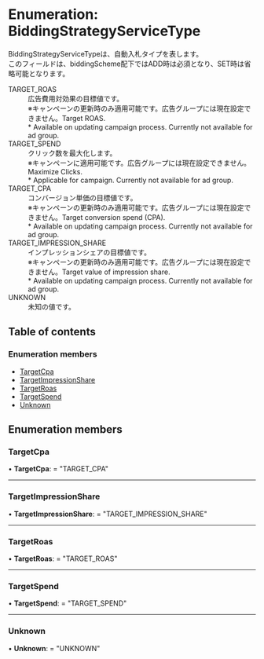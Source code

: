 # Enumeration: BiddingStrategyServiceType


<div lang=\"ja\">BiddingStrategyServiceTypeは、自動入札タイプを表します。<br> このフィールドは、biddingScheme配下ではADD時は必須となり、SET時は省略可能となります。</div>  <dl class=term>   <dt class=\"term__item\">TARGET_ROAS</dt>   <dd class=\"term__desc\"><span lang=\"ja\"\">広告費用対効果の目標値です。<br>※キャンペーンの更新時のみ適用可能です。広告グループには現在設定できません。</span><span lang=\"en\">Target ROAS.<br>* Available on updating campaign process. Currently not available for ad group.</span></dd>   <dt class=\"term__item\">TARGET_SPEND</dt>   <dd class=\"term__desc\"><span lang=\"ja\"\">クリック数を最大化します。<br>※キャンペーンに適用可能です。広告グループには現在設定できません。</span><span lang=\"en\">Maximize Clicks.<br>* Applicable for campaign. Currently not available for ad group.</span></dd>   <dt class=\"term__item\">TARGET_CPA</dt>   <dd class=\"term__desc\"><span lang=\"ja\">コンバージョン単価の目標値です。<br>※キャンペーンの更新時のみ適用可能です。広告グループには現在設定できません。</span><span lang=\"en\">Target conversion spend (CPA).<br>* Available on updating campaign process. Currently not available for ad group.</span></dd>   <dt class=\"term__item\">TARGET_IMPRESSION_SHARE</dt>   <dd class=\"term__desc\"><span lang=\"ja\">インプレッションシェアの目標値です。<br>※キャンペーンの更新時のみ適用可能です。広告グループには現在設定できません。</span><span lang=\"en\">Target value of impression share. <br> * Available on updating campaign process. Currently not available for ad group. </span></dd>   <dt class=\"term__item\">UNKNOWN</dt>   <dd class=\"term__desc\"><span lang=\"ja\"\">未知の値です。</span></dd> </dl>

## Table of contents

### Enumeration members

- [TargetCpa](biddingstrategyservicetype.md#targetcpa)
- [TargetImpressionShare](biddingstrategyservicetype.md#targetimpressionshare)
- [TargetRoas](biddingstrategyservicetype.md#targetroas)
- [TargetSpend](biddingstrategyservicetype.md#targetspend)
- [Unknown](biddingstrategyservicetype.md#unknown)

## Enumeration members

### TargetCpa

• **TargetCpa**: = "TARGET\_CPA"

___

### TargetImpressionShare

• **TargetImpressionShare**: = "TARGET\_IMPRESSION\_SHARE"

___

### TargetRoas

• **TargetRoas**: = "TARGET\_ROAS"

___

### TargetSpend

• **TargetSpend**: = "TARGET\_SPEND"

___

### Unknown

• **Unknown**: = "UNKNOWN"
